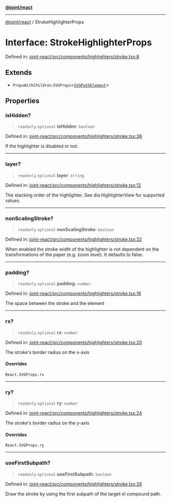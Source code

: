 [**@joint/react**](../README.md)

***

[@joint/react](../README.md) / StrokeHighlighterProps

# Interface: StrokeHighlighterProps

Defined in: [joint-react/src/components/highlighters/stroke.tsx:8](https://github.com/samuelgja/joint/blob/main/packages/joint-react/src/components/highlighters/stroke.tsx#L8)

## Extends

- `PropsWithChildren`.`SVGProps`\<[`SVGPathElement`](https://developer.mozilla.org/docs/Web/API/SVGPathElement)\>

## Properties

### isHidden?

> `readonly` `optional` **isHidden**: `boolean`

Defined in: [joint-react/src/components/highlighters/stroke.tsx:36](https://github.com/samuelgja/joint/blob/main/packages/joint-react/src/components/highlighters/stroke.tsx#L36)

If the highlighter is disabled or not.

***

### layer?

> `readonly` `optional` **layer**: `string`

Defined in: [joint-react/src/components/highlighters/stroke.tsx:12](https://github.com/samuelgja/joint/blob/main/packages/joint-react/src/components/highlighters/stroke.tsx#L12)

The stacking order of the highlighter. See dia.HighlighterView for supported values.

***

### nonScalingStroke?

> `readonly` `optional` **nonScalingStroke**: `boolean`

Defined in: [joint-react/src/components/highlighters/stroke.tsx:32](https://github.com/samuelgja/joint/blob/main/packages/joint-react/src/components/highlighters/stroke.tsx#L32)

When enabled the stroke width of the highlighter is not dependent on the transformations of the paper (e.g. zoom level). It defaults to false.

***

### padding?

> `readonly` `optional` **padding**: `number`

Defined in: [joint-react/src/components/highlighters/stroke.tsx:16](https://github.com/samuelgja/joint/blob/main/packages/joint-react/src/components/highlighters/stroke.tsx#L16)

The space between the stroke and the element

***

### rx?

> `readonly` `optional` **rx**: `number`

Defined in: [joint-react/src/components/highlighters/stroke.tsx:20](https://github.com/samuelgja/joint/blob/main/packages/joint-react/src/components/highlighters/stroke.tsx#L20)

The stroke's border radius on the x-axis

#### Overrides

`React.SVGProps.rx`

***

### ry?

> `readonly` `optional` **ry**: `number`

Defined in: [joint-react/src/components/highlighters/stroke.tsx:24](https://github.com/samuelgja/joint/blob/main/packages/joint-react/src/components/highlighters/stroke.tsx#L24)

The stroke's border radius on the y-axis

#### Overrides

`React.SVGProps.ry`

***

### useFirstSubpath?

> `readonly` `optional` **useFirstSubpath**: `boolean`

Defined in: [joint-react/src/components/highlighters/stroke.tsx:28](https://github.com/samuelgja/joint/blob/main/packages/joint-react/src/components/highlighters/stroke.tsx#L28)

Draw the stroke by using the first subpath of the target el compound path.
